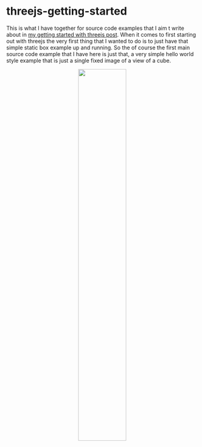 # threejs-getting-started

This is what I have together for source code examples that I aim t write about in [my getting started with threejs post](https://dustinpfister.github.io/2018/04/04/threejs-getting-started/). When it comes to first starting out with threejs the very first thing that I wanted to do is to just have that simple static box example up and running. So the of course the first main source code example that I have here is just that, a very simple hello world style example that is just a single fixed image of a view of a cube.

<div align="center">
      <a href="https://www.youtube.com/watch?v=ClD09l-Fu-I">
         <img src="https://img.youtube.com/vi/ClD09l-Fu-I/0.jpg" style="width:50%;">
      </a>
</div>
